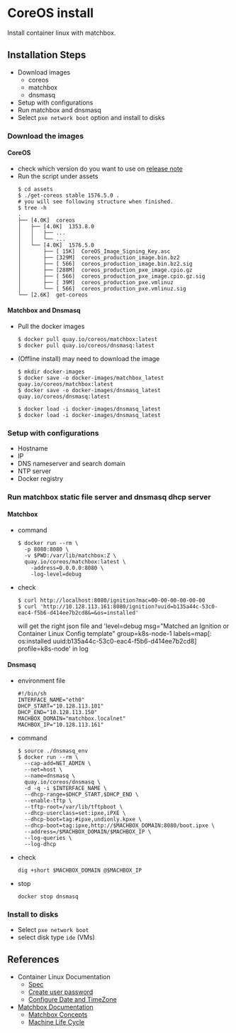 # CoreOS install
Install container linux with matchbox.

## Installation Steps
- Download images
	- coreos
	- matchbox
	- dnsmasq
- Setup with configurations
- Run matchbox and dnsmasq
- Select `pxe network boot` option and install to disks


### Download the images
#### CoreOS
- check which version do you want to use on [release note](https://coreos.com/releases/)
- Run the script under assets
	```
	$ cd assets
	$ ./get-coreos stable 1576.5.0 .
	# you will see following structure when finished.
	$ tree -h
	.
	├── [4.0K]  coreos
	│   ├── [4.0K]  1353.8.0
	│   │   ├── ...
	│   │   └── ...
	│   └── [4.0K]  1576.5.0
	│       ├── [ 15K]  CoreOS_Image_Signing_Key.asc
	│       ├── [329M]  coreos_production_image.bin.bz2
	│       ├── [ 566]  coreos_production_image.bin.bz2.sig
	│       ├── [288M]  coreos_production_pxe_image.cpio.gz
	│       ├── [ 566]  coreos_production_pxe_image.cpio.gz.sig
	│       ├── [ 39M]  coreos_production_pxe.vmlinuz
	│       └── [ 566]  coreos_production_pxe.vmlinuz.sig
	└── [2.6K]  get-coreos
	```

#### Matchbox and Dnsmasq
- Pull the docker images
  ```
  $ docker pull quay.io/coreos/matchbox:latest
  $ docker pull quay.io/coreos/dnsmasq:latest
  ```
- (Offline install) may need to download the image
  ```
  $ mkdir docker-images
  $ docker save -o docker-images/matchbox_latest quay.io/coreos/matchbox:latest
  $ docker save -o docker-images/dnsmasq_latest quay.io/coreos/dnsmasq:latest

  $ docker load -i docker-images/dnsmasq_latest
  $ docker load -i docker-images/dnsmasq_latest
  ```
### Setup with configurations
- Hostname
- IP
- DNS nameserver and search domain
- NTP server
- Docker registry

### Run matchbox static file server and dnsmasq dhcp server
#### Matchbox
- command
  ```
  $ docker run --rm \
    -p 8080:8080 \
    -v $PWD:/var/lib/matchbox:Z \
    quay.io/coreos/matchbox:latest \
      -address=0.0.0.0:8080 \
      -log-level=debug
  ```
- check
  ```
  $ curl http://localhost:8080/ignition?mac=00-00-00-00-00-00
  $ curl 'http://10.128.113.161:8080/ignition?uuid=b135a44c-53c0-eac4-f5b6-d414ee7b2cd8&=&os=installed'
  ```
  will get the right json file and 'level=debug msg="Matched an Ignition or Container Linux Config template" group=k8s-node-1 labels=map[: os:installed uuid:b135a44c-53c0-eac4-f5b6-d414ee7b2cd8] profile=k8s-node' in log

#### Dnsmasq
- environment file
  ```
  #!/bin/sh
  INTERFACE_NAME="eth0"
  DHCP_START="10.128.113.101"
  DHCP_END="10.128.113.150"
  MACHBOX_DOMAIN="matchbox.localnet"
  MACHBOX_IP="10.128.113.161"
  ```
- command
  ```
  $ source ./dnsmasq_env
  $ docker run --rm \
    --cap-add=NET_ADMIN \
    --net=host \
    --name=dnsmasq \
    quay.io/coreos/dnsmasq \
    -d -q -i $INTERFACE_NAME \
    --dhcp-range=$DHCP_START,$DHCP_END \
    --enable-tftp \
    --tftp-root=/var/lib/tftpboot \
    --dhcp-userclass=set:ipxe,iPXE \
    --dhcp-boot=tag:#ipxe,undionly.kpxe \
    --dhcp-boot=tag:ipxe,http://$MACHBOX_DOMAIN:8080/boot.ipxe \
    --address=/$MACHBOX_DOMAIN/$MACHBOX_IP \
    --log-queries \
    --log-dhcp
  ```
- check
  ```
  dig +short $MACHBOX_DOMAIN @$MACHBOX_IP
  ```
- stop
   ```
   docker stop dnsmasq
   ```

### Install to disks
 - Select `pxe network boot`
 - select disk type `ide` (VMs)

## References
- Container Linux Documentation
  - [Spec](https://coreos.com/os/docs/latest/configuration.html)
  - [Create user password](https://coreos.com/os/docs/latest/cloud-config.html#users)
  - [Configure Date and TimeZone](https://coreos.com/os/docs/latest/configuring-date-and-timezone.html)
- [Matchbox Documentation](https://coreos.com/matchbox/docs/latest/)
  - [Matchbox Concepts](https://coreos.com/matchbox/docs/latest/matchbox.html)
  - [Machine Life Cycle](https://coreos.com/matchbox/docs/latest/machine-lifecycle.html)
